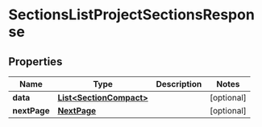 

# SectionsListProjectSectionsResponse


## Properties

| Name | Type | Description | Notes |
|------------ | ------------- | ------------- | -------------|
|**data** | [**List&lt;SectionCompact&gt;**](SectionCompact.md) |  |  [optional] |
|**nextPage** | [**NextPage**](NextPage.md) |  |  [optional] |



